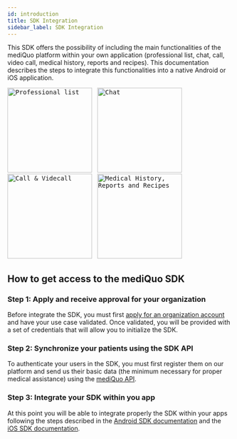 ```yaml
---
id: introduction
title: SDK Integration
sidebar_label: SDK Integration
---
```


This SDK offers the possibility of including the main functionalities of the mediQuo platform within your own application (professional list, chat, call, video call, medical history, reports and recipes).
This documentation describes the steps to integrate this functionalities into a native Android or iOS application.

<kbd><img src="http://developer.mediquo.com/img/professional_list.jpg" alt="Professional list" height="190"/></kbd>
&nbsp;
<kbd><img src="http://developer.mediquo.com/img/chat.jpg" alt="Chat" height="190"/></kbd>
&nbsp;
<kbd><img src="http://developer.mediquo.com/img/videocall.jpg" alt="Call & Videcall" height="190"/></kbd>
&nbsp;
<kbd><img src="http://developer.mediquo.com/img/medical_history.jpg" alt="Medical History, Reports and Recipes" height="190"/></kbd>

## How to get access to the mediQuo SDK

### Step 1: Apply and receive approval for your organization

Before integrate the SDK, you must first [apply for an organization account](https://www.mediquo.com/en/companies/) and have your use case validated. Once validated, you will be provided with a set of credentials that will allow you to initialize the SDK.

### Step 2: Synchronize your patients using the SDK API

To authenticate your users in the SDK, you must first register them on our platform and send us their basic data (the minimum necessary for proper medical assistance) using the [mediQuo API](/docs/api/introduction/).

### Step 3: Integrate your SDK within you app

At this point you will be able to integrate properly the SDK within your apps following the steps described in the
[Android SDK documentation](/docs/sdk/android/introduction/)
and the [iOS SDK documentation](/docs/sdk/ios/v10/introduction/).
